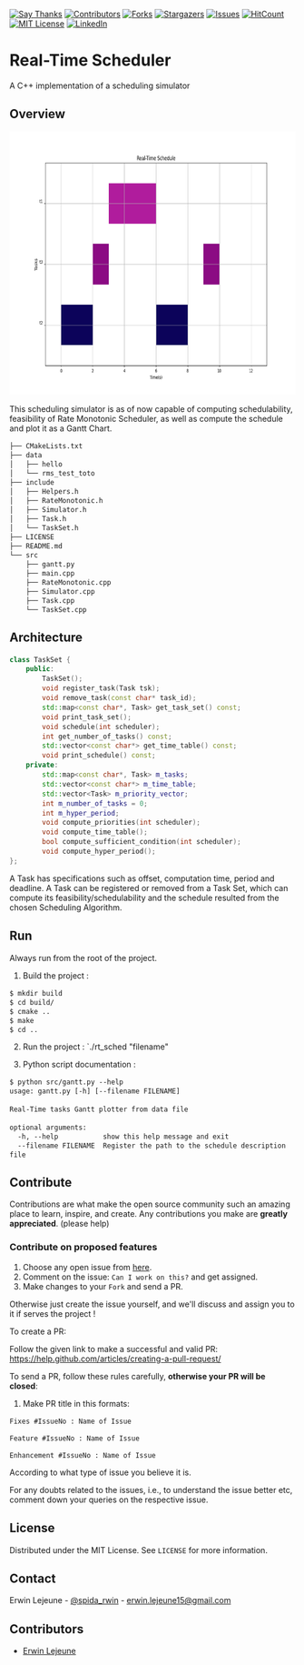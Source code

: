 [![Say Thanks][saythanks-shield]][saythanks-url]
[![Contributors][contributors-shield]][contributors-url]
[![Forks][forks-shield]][forks-url]
[![Stargazers][stars-shield]][stars-url]
[![Issues][issues-shield]][issues-url]
[![HitCount](http://hits.dwyl.com/guilyx/realtime-scheduler.svg)](http://hits.dwyl.com/guilyx/realtime-scheduler)
[![MIT License][license-shield]][license-url]
[![LinkedIn][linkedin-shield]][linkedin-url]

# Real-Time Scheduler

A C++ implementation of a scheduling simulator

## Overview


<p align="center">
    <!--- relative path means image/image.png instead of https://etc... -->
    <img src="res/rt_sched.png" width="580" height="463">                           
</a>

This scheduling simulator is as of now capable of computing schedulability, feasibility of Rate Monotonic Scheduler, as well as compute the schedule and plot it as a Gantt Chart.

```
├── CMakeLists.txt
├── data
│   ├── hello
│   └── rms_test_toto
├── include
│   ├── Helpers.h
│   ├── RateMonotonic.h
│   ├── Simulator.h
│   ├── Task.h
│   └── TaskSet.h
├── LICENSE
├── README.md
└── src
    ├── gantt.py
    ├── main.cpp
    ├── RateMonotonic.cpp
    ├── Simulator.cpp
    ├── Task.cpp
    └── TaskSet.cpp
```

## Architecture

```cpp
class TaskSet {
    public:
        TaskSet();
        void register_task(Task tsk);
        void remove_task(const char* task_id);
        std::map<const char*, Task> get_task_set() const;
        void print_task_set();
        void schedule(int scheduler);
        int get_number_of_tasks() const;
        std::vector<const char*> get_time_table() const;
        void print_schedule() const;
    private:
        std::map<const char*, Task> m_tasks;
        std::vector<const char*> m_time_table;
        std::vector<Task> m_priority_vector;
        int m_number_of_tasks = 0;
        int m_hyper_period;
        void compute_priorities(int scheduler);
        void compute_time_table();
        bool compute_sufficient_condition(int scheduler);
        void compute_hyper_period();
};
```

A Task has specifications such as offset, computation time, period and deadline. 
A Task can be registered or removed from a Task Set, which can compute its feasibility/schedulability and the schedule resulted from the chosen Scheduling Algorithm.

## Run

Always run from the root of the project.

1. Build the project : 
```
$ mkdir build
$ cd build/ 
$ cmake ..
$ make
$ cd ..
```

2. Run the project : `./rt_sched "filename"

3. Python script documentation :

```
$ python src/gantt.py --help
usage: gantt.py [-h] [--filename FILENAME]

Real-Time tasks Gantt plotter from data file

optional arguments:
  -h, --help           show this help message and exit
  --filename FILENAME  Register the path to the schedule description file
```


## Contribute

Contributions are what make the open source community such an amazing place to learn, inspire, and create. Any contributions you make are **greatly appreciated**. (please help)

### Contribute on proposed features

1. Choose any open issue from [here](https://github.com/guilyx/realtime-scheduler/issues). 
2. Comment on the issue: `Can I work on this?` and get assigned.
3. Make changes to your `Fork` and send a PR.

Otherwise just create the issue yourself, and we'll discuss and assign you to it if serves the project !

To create a PR:

Follow the given link to make a successful and valid PR: https://help.github.com/articles/creating-a-pull-request/

To send a PR, follow these rules carefully, **otherwise your PR will be closed**:

1. Make PR title in this formats: 
```
Fixes #IssueNo : Name of Issue
``` 
```
Feature #IssueNo : Name of Issue
```
```
Enhancement #IssueNo : Name of Issue
```

According to what type of issue you believe it is.

For any doubts related to the issues, i.e., to understand the issue better etc, comment down your queries on the respective issue.

## License

Distributed under the MIT License. See `LICENSE` for more information.

## Contact

Erwin Lejeune - [@spida_rwin](https://twitter.com/spida_rwin) - erwin.lejeune15@gmail.com

## Contributors

- [Erwin Lejeune](https://github.com/Guilyx)

[saythanks-shield]:https://img.shields.io/badge/Say%20Thanks-!-1EAEDB.svg?style=flat_square
[saythanks-url]:https://saythanks.io/to/erwin.lejeune15%40gmail.com
[contributors-shield]: https://img.shields.io/github/contributors/guilyx/realtime-scheduler.svg?style=flat-square
[contributors-url]: https://github.com/guilyx/realtime-scheduler/graphs/contributors
[forks-shield]: https://img.shields.io/github/forks/guilyx/realtime-scheduler.svg?style=flat-square
[forks-url]: https://github.com/guilyx/realtime-scheduler/network/members
[stars-shield]: https://img.shields.io/github/stars/guilyx/realtime-scheduler.svg?style=flat-square
[stars-url]: https://github.com/guilyx/realtime-scheduler/stargazers
[issues-shield]: https://img.shields.io/github/issues/guilyx/realtime-scheduler.svg?style=flat-square
[issues-url]: https://github.com/guilyx/realtime-scheduler/issues
[license-shield]: https://img.shields.io/github/license/guilyx/realtime-scheduler.svg?style=flat-square
[license-url]: https://github.com/guilyx/realtime-scheduler/blob/master/LICENSE.md
[linkedin-shield]: https://img.shields.io/badge/-LinkedIn-black.svg?style=flat-square&logo=linkedin&colorB=555
[linkedin-url]: https://linkedin.com/in/erwinlejeune-lkn
